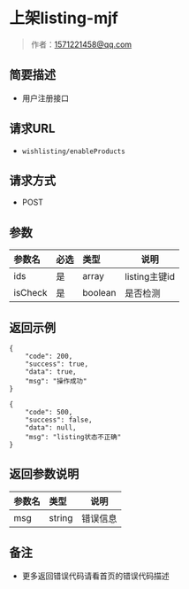 # 上架listing-mjf

> 作者：1571221458@qq.com

## 简要描述

- 用户注册接口

## 请求URL
- ` wishlisting/enableProducts `
  
## 请求方式
- POST 

## 参数

|参数名|必选|类型|说明|
|:----    |:---|:----- |-----   |
|ids |是  |array |listing主键id   |
|isCheck |是  |boolean |是否检测   |

## 返回示例 

``` 
{
    "code": 200,
    "success": true,
    "data": true,
    "msg": "操作成功"
}

{
    "code": 500,
    "success": false,
    "data": null,
    "msg": "listing状态不正确"
}
```

## 返回参数说明 

|参数名|类型|说明|
|:-----  |:-----|-----                           |
|msg |string   |错误信息  |

## 备注 

- 更多返回错误代码请看首页的错误代码描述